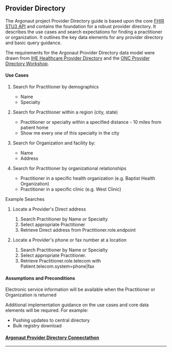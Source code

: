 ## Provider Directory


The Argonaut project Provider Directory guide is based upon the core [FHIR STU3 API](http://fhir.build.org) and contains the foundation for a robust provider directory.  It describes the use cases and search expectations for finding a practitioner or organization. It outlines the key data elements for any provider directory and basic query guidance.  

The requirements for the Argonaut Provider Directory data model were drawn from [IHE Healthcare Provider Directory] and the [ONC Provider Directory Workshop].


#### Use Cases


1.  Search for Practitioner by demographics
    -   Name
    -   Specialty

2.  Search for Practitioner within a region (city, state)
    -   Practitioner or specialty within a specified distance - 10 miles from patient home
    -   Show me every one of this specialty in the city

3.  Search for Organization and facility by:
    -   Name
    -   Address

4.  Search for Practitioner by organizational relationships
    -   Practitioner in a specific health organization (e.g. Baptist Health Organization)
    -   Practitioner in a specific clinic (e.g. West Clinic)

Example Searches

1.  Locate a Provider's Direct address
    1.  Search Practitioner by Name or Specialty
    2.  Select appropriate Practitioner
    3.  Retrieve Direct address from Practitioner.role.endpoint

2.  Locate a Provider's phone or fax number at a location
    1.  Search Practitioner by Name or Specialty
    2.  Select appropriate Practitioner.
    3.  Retrieve Practitioner.role.telecom with Patient.telecom.system=phone|fax

#### Assumptions and Preconditions

Electronic service information will be available when the Practitioner or Organization is returned

Additional implementation guidance on the use cases and core data elements will be required. For example:

-   Pushing updates to central directory
-   Bulk registry download



#### [Argonaut Provider Directory Connectathon]

------------------------------------------------------------------------

  [IHE Healthcare Provider Directory]: http://ihe.net/uploadedFiles/Documents/ITI/IHE_ITI_Suppl_HPD.pdf
  [ONC Provider Directory Workshop]: https://confluence.oncprojectracking.org/display/PDW/Workshop+Documents

  [Argonaut Provider Directory Connectathon]: 2016_11_Argonaut_Provider_Directory_Connectathon_2 "wikilink"
